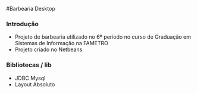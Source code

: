 #Barbearia Desktop

### Introdução
- Projeto de barbearia utilizado no 6º período no curso de Graduação em Sistemas de Informação na FAMETRO
- Projeto criado no Netbeans

### Bibliotecas / lib
- JDBC Mysql
- Layout Absoluto
